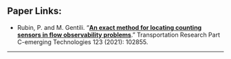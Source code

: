 ## Paper Links: 
 - Rubin, P. and M. Gentili. “[**An exact method for locating counting sensors in flow observability problems**](https://www.sciencedirect.com/science/article/pii/S0968090X20307555?via%3Dihub).” Transportation Research Part C-emerging Technologies 123 (2021): 102855.  

_______________________________________________________________




